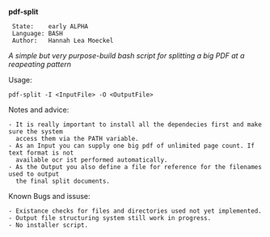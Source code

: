                                                                                                
   **pdf-split**                                                                                 
       
     State:    early ALPHA                                                                     
     Language: BASH                                                                            
     Author:   Hannah Lea Moeckel                                                              
                                                                                               




_A simple but very purpose-build bash script for splitting a big PDF at a reapeating pattern_

  Usage:
  
    pdf-split -I <InputFile> -O <OutputFile>
    
  
  Notes and advice:
  
    - It is really important to install all the dependecies first and make sure the system
      access them via the PATH variable.
    - As an Input you can supply one big pdf of unlimited page count. If text format is not 
      available ocr ist performed automatically.
    - As the Output you also define a file for reference for the filenames used to output 
      the final split documents.
      
  Known Bugs and issuse:
  
    - Existance checks for files and directories used not yet implemented.
    - Output file structuring system still work in progress.
    - No installer script.

